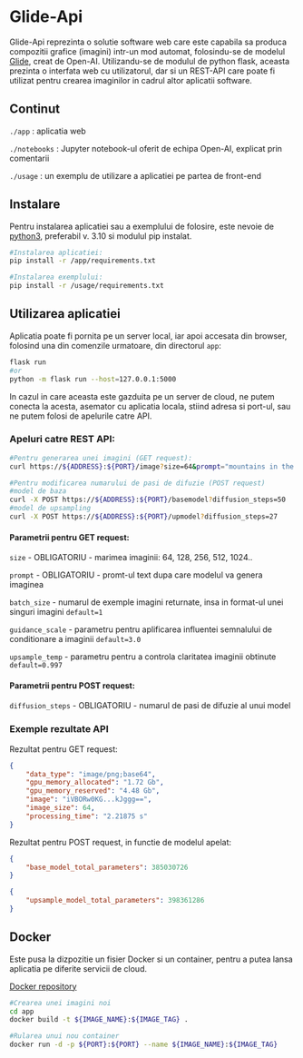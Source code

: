 # Glide-Api

Glide-Api reprezinta o solutie software web care este capabila sa produca compozitii grafice (imagini) intr-un mod automat, folosindu-se de modelul [Glide](https://gpt3demo.com/apps/openai-glide), creat de Open-AI. Utilizandu-se de modulul de python flask, aceasta prezinta o interfata web cu utilizatorul, dar si un REST-API care poate fi utilizat pentru crearea imaginilor in cadrul altor aplicatii software. 

## Continut

`./app` : aplicatia web

`./notebooks` : Jupyter notebook-ul oferit de echipa Open-AI, explicat prin comentarii

`./usage` : un exemplu de utilizare a aplicatiei pe partea de front-end


## Instalare

Pentru instalarea aplicatiei sau a exemplului de folosire, este nevoie de [python3](https://www.python.org/downloads/), preferabil v. 3.10 si modulul pip instalat.

```bash
#Instalarea aplicatiei:
pip install -r /app/requirements.txt

#Instalarea exemplului:
pip install -r /usage/requirements.txt
```

## Utilizarea aplicatiei

Aplicatia poate fi pornita pe un server local, iar apoi accesata din browser, folosind una din comenzile urmatoare, din directorul `app`:

```bash
flask run
#or
python -m flask run --host=127.0.0.1:5000
```

In cazul in care aceasta este gazduita pe un server de cloud, ne putem conecta la acesta, asemator cu aplicatia locala, stiind adresa si port-ul, sau ne putem folosi de apelurile catre API.

### Apeluri catre REST API:

```bash
#Pentru generarea unei imagini (GET request):
curl https://${ADDRESS}:${PORT}/image?size=64&prompt="mountains in the night"

#Pentru modificarea numarului de pasi de difuzie (POST request)
#model de baza
curl -X POST https://${ADDRESS}:${PORT}/basemodel?diffusion_steps=50
#model de upsampling
curl -X POST https://${ADDRESS}:${PORT}/upmodel?diffusion_steps=27
```
#### Parametrii pentru GET request:

`size` - OBLIGATORIU - marimea imaginii: 64, 128, 256, 512, 1024.. 

`prompt` - OBLIGATORIU - promt-ul text dupa care modelul va genera imaginea 

`batch_size` - numarul de exemple imagini returnate, insa in format-ul unei singuri imagini `default=1 `

`guidance_scale` - parametru pentru aplificarea influentei semnalului de conditionare a imaginii `default=3.0`

`upsample_temp` - parametru pentru a controla claritatea imaginii obtinute `default=0.997`

#### Parametrii pentru POST request:

`diffusion_steps` - OBLIGATORIU - numarul de pasi de difuzie al unui model


### Exemple rezultate API

Rezultat pentru GET request:

```json
{
    "data_type": "image/png;base64",
    "gpu_memory_allocated": "1.72 Gb",
    "gpu_memory_reserved": "4.48 Gb",
    "image": "iVBORw0KG...kJggg==",
    "image_size": 64,
    "processing_time": "2.21875 s"
}
```

Rezultat pentru POST request, in functie de modelul apelat:
```json
{
    "base_model_total_parameters": 385030726
}
```
```json
{
    "upsample_model_total_parameters": 398361286
}
```
## Docker
Este pusa la dizpozitie un fisier Docker si un container, pentru a putea lansa aplicatia pe diferite servicii de cloud.

[Docker repository](https://hub.docker.com/layers/232168833/sebion06/glide-api/glideapi/images/sha256-c57c1884055a01896094027dcda843a3ce7ae4f3d20b761a8d64bdfe06e175aa?context=repo)

```bash
#Crearea unei imagini noi
cd app
docker build -t ${IMAGE_NAME}:${IMAGE_TAG} .

#Rularea unui nou container
docker run -d -p ${PORT}:${PORT} --name ${IMAGE_NAME}:${IMAGE_TAG}

```